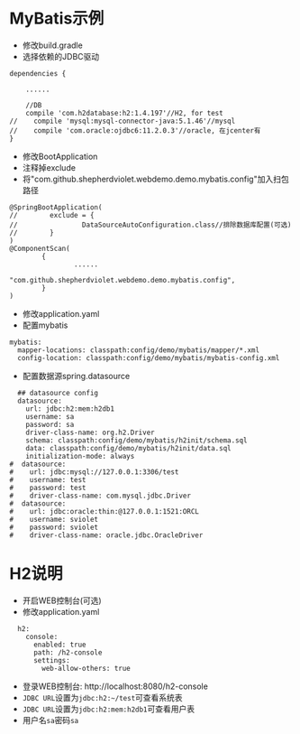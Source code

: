 # MyBatis示例

* 修改build.gradle
* 选择依赖的JDBC驱动

```text
dependencies {

    ......

    //DB
    compile 'com.h2database:h2:1.4.197'//H2, for test
//    compile 'mysql:mysql-connector-java:5.1.46'//mysql
//    compile 'com.oracle:ojdbc6:11.2.0.3'//oracle, 在jcenter有
}

```

* 修改BootApplication
* 注释掉exclude
* 将"com.github.shepherdviolet.webdemo.demo.mybatis.config"加入扫包路径

```text
@SpringBootApplication(
//        exclude = {
//                DataSourceAutoConfiguration.class//排除数据库配置(可选)
//        }
)
@ComponentScan(
        {
                ......
                "com.github.shepherdviolet.webdemo.demo.mybatis.config",
        }
)
```

* 修改application.yaml
* 配置mybatis

```text
mybatis:
  mapper-locations: classpath:config/demo/mybatis/mapper/*.xml
  config-location: classpath:config/demo/mybatis/mybatis-config.xml
```

* 配置数据源spring.datasource

```text
  ## datasource config
  datasource:
    url: jdbc:h2:mem:h2db1
    username: sa
    password: sa
    driver-class-name: org.h2.Driver
    schema: classpath:config/demo/mybatis/h2init/schema.sql
    data: classpath:config/demo/mybatis/h2init/data.sql
    initialization-mode: always
#  datasource:
#    url: jdbc:mysql://127.0.0.1:3306/test
#    username: test
#    password: test
#    driver-class-name: com.mysql.jdbc.Driver
#  datasource:
#    url: jdbc:oracle:thin:@127.0.0.1:1521:ORCL
#    username: sviolet
#    password: sviolet
#    driver-class-name: oracle.jdbc.OracleDriver
```

# H2说明

* 开启WEB控制台(可选)
* 修改application.yaml

```text
  h2:
    console:
      enabled: true
      path: /h2-console
      settings:
        web-allow-others: true
```

* 登录WEB控制台: http://localhost:8080/h2-console
* `JDBC URL`设置为`jdbc:h2:~/test`可查看系统表
* `JDBC URL`设置为`jdbc:h2:mem:h2db1`可查看用户表
* 用户名`sa`密码`sa`
